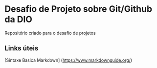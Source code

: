 # Desafio de Projeto sobre Git/Github da DIO
Repositório criado para o desafio de projetos

## Links úteis
[Sintaxe Basica Markdown] (https://www.markdownguide.org/)
